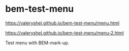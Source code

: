 # bem-test-menu

https://valeryshel.github.io/bem-test-menu/menu.html


https://valeryshel.github.io/bem-test-menu/menu-2.html

Test menu with BEM-mark-up.

